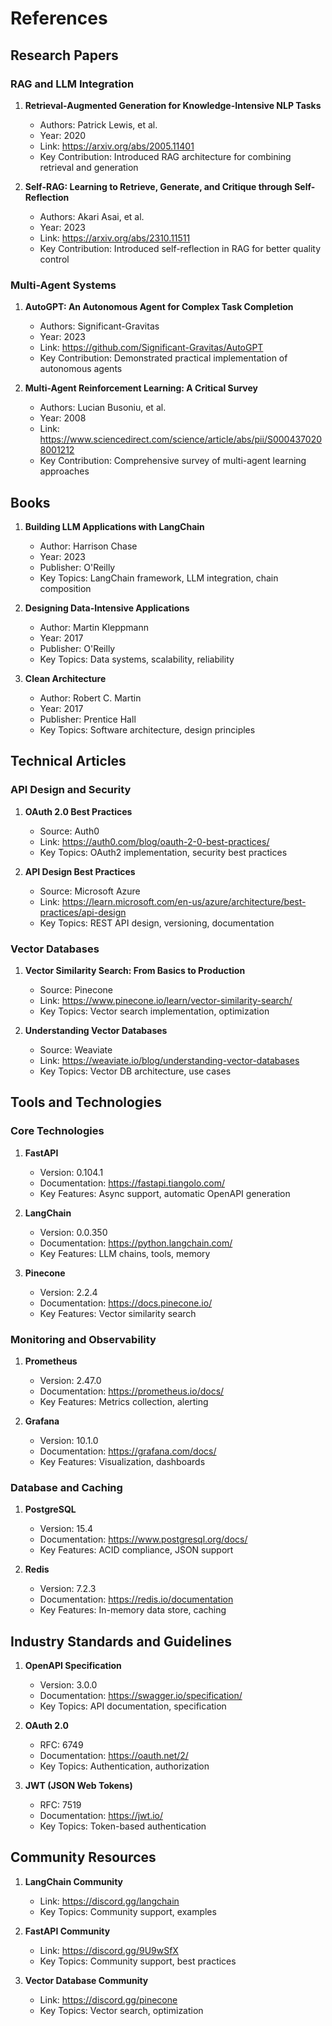 # References

## Research Papers

### RAG and LLM Integration
1. **Retrieval-Augmented Generation for Knowledge-Intensive NLP Tasks**
   - Authors: Patrick Lewis, et al.
   - Year: 2020
   - Link: https://arxiv.org/abs/2005.11401
   - Key Contribution: Introduced RAG architecture for combining retrieval and generation

2. **Self-RAG: Learning to Retrieve, Generate, and Critique through Self-Reflection**
   - Authors: Akari Asai, et al.
   - Year: 2023
   - Link: https://arxiv.org/abs/2310.11511
   - Key Contribution: Introduced self-reflection in RAG for better quality control

### Multi-Agent Systems
1. **AutoGPT: An Autonomous Agent for Complex Task Completion**
   - Authors: Significant-Gravitas
   - Year: 2023
   - Link: https://github.com/Significant-Gravitas/AutoGPT
   - Key Contribution: Demonstrated practical implementation of autonomous agents

2. **Multi-Agent Reinforcement Learning: A Critical Survey**
   - Authors: Lucian Busoniu, et al.
   - Year: 2008
   - Link: https://www.sciencedirect.com/science/article/abs/pii/S0004370208001212
   - Key Contribution: Comprehensive survey of multi-agent learning approaches

## Books

1. **Building LLM Applications with LangChain**
   - Author: Harrison Chase
   - Year: 2023
   - Publisher: O'Reilly
   - Key Topics: LangChain framework, LLM integration, chain composition

2. **Designing Data-Intensive Applications**
   - Author: Martin Kleppmann
   - Year: 2017
   - Publisher: O'Reilly
   - Key Topics: Data systems, scalability, reliability

3. **Clean Architecture**
   - Author: Robert C. Martin
   - Year: 2017
   - Publisher: Prentice Hall
   - Key Topics: Software architecture, design principles

## Technical Articles

### API Design and Security
1. **OAuth 2.0 Best Practices**
   - Source: Auth0
   - Link: https://auth0.com/blog/oauth-2-0-best-practices/
   - Key Topics: OAuth2 implementation, security best practices

2. **API Design Best Practices**
   - Source: Microsoft Azure
   - Link: https://learn.microsoft.com/en-us/azure/architecture/best-practices/api-design
   - Key Topics: REST API design, versioning, documentation

### Vector Databases
1. **Vector Similarity Search: From Basics to Production**
   - Source: Pinecone
   - Link: https://www.pinecone.io/learn/vector-similarity-search/
   - Key Topics: Vector search implementation, optimization

2. **Understanding Vector Databases**
   - Source: Weaviate
   - Link: https://weaviate.io/blog/understanding-vector-databases
   - Key Topics: Vector DB architecture, use cases

## Tools and Technologies

### Core Technologies
1. **FastAPI**
   - Version: 0.104.1
   - Documentation: https://fastapi.tiangolo.com/
   - Key Features: Async support, automatic OpenAPI generation

2. **LangChain**
   - Version: 0.0.350
   - Documentation: https://python.langchain.com/
   - Key Features: LLM chains, tools, memory

3. **Pinecone**
   - Version: 2.2.4
   - Documentation: https://docs.pinecone.io/
   - Key Features: Vector similarity search

### Monitoring and Observability
1. **Prometheus**
   - Version: 2.47.0
   - Documentation: https://prometheus.io/docs/
   - Key Features: Metrics collection, alerting

2. **Grafana**
   - Version: 10.1.0
   - Documentation: https://grafana.com/docs/
   - Key Features: Visualization, dashboards

### Database and Caching
1. **PostgreSQL**
   - Version: 15.4
   - Documentation: https://www.postgresql.org/docs/
   - Key Features: ACID compliance, JSON support

2. **Redis**
   - Version: 7.2.3
   - Documentation: https://redis.io/documentation
   - Key Features: In-memory data store, caching

## Industry Standards and Guidelines

1. **OpenAPI Specification**
   - Version: 3.0.0
   - Documentation: https://swagger.io/specification/
   - Key Topics: API documentation, specification

2. **OAuth 2.0**
   - RFC: 6749
   - Documentation: https://oauth.net/2/
   - Key Topics: Authentication, authorization

3. **JWT (JSON Web Tokens)**
   - RFC: 7519
   - Documentation: https://jwt.io/
   - Key Topics: Token-based authentication

## Community Resources

1. **LangChain Community**
   - Link: https://discord.gg/langchain
   - Key Topics: Community support, examples

2. **FastAPI Community**
   - Link: https://discord.gg/9U9wSfX
   - Key Topics: Community support, best practices

3. **Vector Database Community**
   - Link: https://discord.gg/pinecone
   - Key Topics: Vector search, optimization 